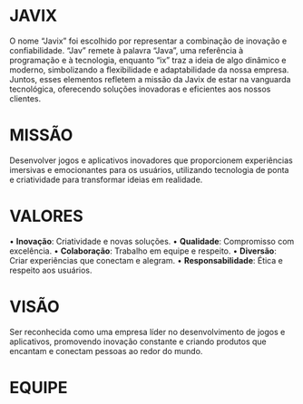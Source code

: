 # JAVIX
O nome “Javix” foi escolhido por representar a combinação de inovação e confiabilidade. “Jav” remete à palavra “Java”, uma referência à programação e à tecnologia, enquanto “ix” traz a ideia de algo dinâmico e moderno, simbolizando a flexibilidade e adaptabilidade da nossa empresa. Juntos, esses elementos refletem a missão da Javix de estar na vanguarda tecnológica, oferecendo soluções inovadoras e eficientes aos nossos clientes.

# MISSÃO 
Desenvolver jogos e aplicativos inovadores que proporcionem experiências imersivas e emocionantes para os usuários, utilizando tecnologia de ponta e criatividade para transformar ideias em realidade.

# VALORES
 •  **Inovação**: Criatividade e novas            soluções.
 •  **Qualidade**: Compromisso com excelência.
 •  **Colaboração**: Trabalho em equipe e         respeito.
 •  **Diversão**: Criar experiências que          conectam e alegram. 
 • **Responsabilidade**: Ética e respeito aos    usuários.

# VISÃO
Ser reconhecida como uma empresa líder no desenvolvimento de jogos e aplicativos, promovendo inovação constante e criando produtos que encantam e conectam pessoas ao redor do mundo.

# EQUIPE

